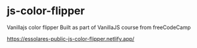 # js-color-flipper
Vanillajs color flipper
Built as part of VanillaJS course from freeCodeCamp

https://essolares-public-js-color-flipper.netlify.app/
